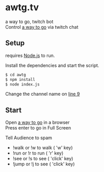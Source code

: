 # awtg.tv
a way to go, twitch bot  
Control [a way to go](http://a-way-to-go.com/) via twitch chat

## Setup 
requires [Node.js](https://nodejs.org/) to run.

Install the dependencies and start the script.

```sh
$ cd awtg
$ npm install 
$ node index.js
```
  
Change the channel name on [line 9](https://github.com/heyAyushh/awtg/blob/master/index.js#L9)

## Start
Open [a way to go](http://a-way-to-go.com/) in a browser  
Press enter to go in Full Screen
  
Tell Audience to spam 
- !walk or !w to walk ( 'w' key)
- !run  or !r to run  ( 'r' key)
- !see  or !s to see  ( 'click' key)
- !jump or !j to see  ( 'click' key)
